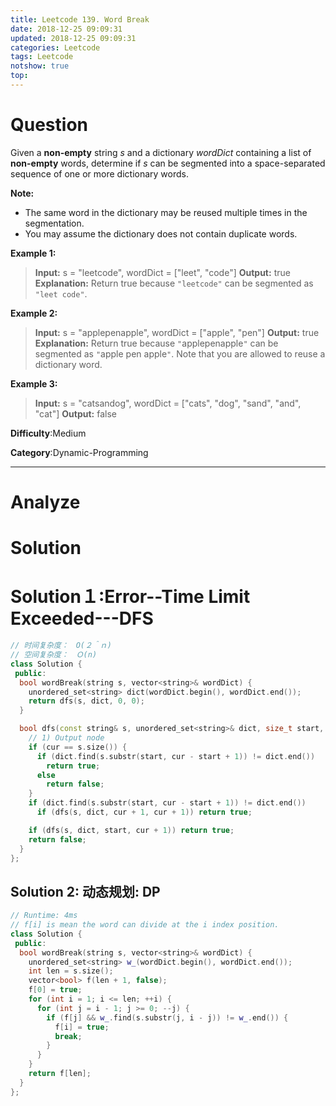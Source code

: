 ```yaml
---
title: Leetcode 139. Word Break
date: 2018-12-25 09:09:31
updated: 2018-12-25 09:09:31
categories: Leetcode
tags: Leetcode
notshow: true
top:
---
```


# Question

Given a  **non-empty**  string  _s_  and a dictionary  _wordDict_  containing a list of  **non-empty**  words, determine if  _s_  can be segmented into a space-separated sequence of one or more dictionary words.

**Note:**

- The same word in the dictionary may be reused multiple times in the segmentation.
- You may assume the dictionary does not contain duplicate words.

**Example 1:**

> **Input:** s = "leetcode", wordDict = ["leet", "code"]
> **Output:** true
> **Explanation:** Return true because `"leetcode"` can be segmented as `"leet code"`.

**Example 2:**

> **Input:** s = "applepenapple", wordDict = ["apple", "pen"]
> **Output:** true
> **Explanation:** Return true because `"`applepenapple`"` can be segmented as `"`apple pen apple`"`. Note that you are allowed to reuse a dictionary word.

**Example 3:**

> **Input:** s = "catsandog", wordDict = ["cats", "dog", "sand", "and", "cat"]
> **Output:** false

**Difficulty**:Medium

**Category**:Dynamic-Programming

<!-- more -->

------------

# Analyze

# Solution

# Solution１:Error--Time Limit Exceeded---DFS

```cpp
// 时间复杂度：　O(２＾ｎ)
// 空间复杂度：　Ｏ(n)
class Solution {
 public:
  bool wordBreak(string s, vector<string>& wordDict) {
    unordered_set<string> dict(wordDict.begin(), wordDict.end());
    return dfs(s, dict, 0, 0);
  }

  bool dfs(const string& s, unordered_set<string>& dict, size_t start, size_t cur) {
    // 1) Output node
    if (cur == s.size()) {
      if (dict.find(s.substr(start, cur - start + 1)) != dict.end())
        return true;
      else
        return false;
    }
    if (dict.find(s.substr(start, cur - start + 1)) != dict.end())
      if (dfs(s, dict, cur + 1, cur + 1)) return true;

    if (dfs(s, dict, start, cur + 1)) return true;
    return false;
  }
};
```

## Solution 2: 动态规划: DP

```cpp
// Runtime: 4ms
// f[i] is mean the word can divide at the i index position.
class Solution {
 public:
  bool wordBreak(string s, vector<string>& wordDict) {
    unordered_set<string> w_(wordDict.begin(), wordDict.end());
    int len = s.size();
    vector<bool> f(len + 1, false);
    f[0] = true;
    for (int i = 1; i <= len; ++i) {
      for (int j = i - 1; j >= 0; --j) {
        if (f[j] && w_.find(s.substr(j, i - j)) != w_.end()) {
          f[i] = true;
          break;
        }
      }
    }
    return f[len];
  }
};
```